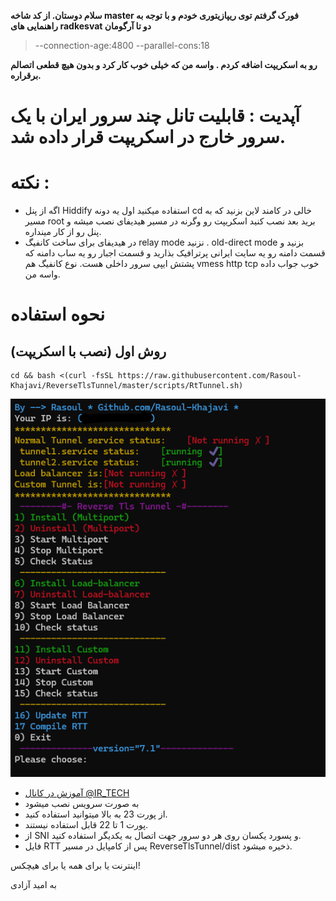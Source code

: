 **سلام دوستان.
از کد شاخه master فورک گرفتم توی ریپازیتوری خودم و با توجه به راهنمایی های radkesvat دو تا آرگومان**
> --connection-age:4800
> --parallel-cons:18

**رو به اسکریپت اضافه کردم .
واسه من که خیلی خوب کار کرد و بدون هیچ قطعی اتصالم برقراره.**


 # آپدیت : قابلیت تانل چند سرور ایران با یک سرور خارج در اسکریپت قرار داده شد.

# نکته :
- اگه از پنل Hiddify استفاده میکنید اول یه دونه cd خالی در کامند لاین بزنید که به مسیر root برید بعد نصب کنید اسکریپت رو وگرنه در مسیر هیدیفای نصب میشه و پنل رو از کار مینداره.
- در هیدیفای برای ساخت کانفیگ relay mode نزنید . old-direct mode بزنید و قسمت دامنه رو یه سایت ایرانی پرترافیک بذارید و قسمت اجبار رو یه ساب دامنه که پشتش ایپی سرور داخلی هست. نوع کانفیگ هم vmess http tcp خوب جواب داده واسه من.

# نحوه استفاده 

 ## روش اول (نصب با اسکریپت)
 
 ```
 cd && bash <(curl -fsSL https://raw.githubusercontent.com/Rasoul-Khajavi/ReverseTlsTunnel/master/scripts/RtTunnel.sh)
 ```
 
 ![1](https://raw.githubusercontent.com/Rasoul-Khajavi/ReverseTlsTunnel/master/RTT.png)
 
 - [آموزش در کانال @IR_TECH](https://youtube.com/watch?v=1mj1fhA2X6s)
- به صورت سرویس نصب میشود 
- از پورت 23 به بالا میتوانید استفاده کنید. 
- پورت 1 تا 22 قابل استفاده نیستند. 
- از SNI و پسورد یکسان روی هر دو سرور جهت اتصال به یکدیگر استفاده کنید.
- فایل RTT پس از کامپایل در مسیر ReverseTlsTunnel/dist ذخیره میشود.
 

اینترنت یا برای همه یا برای هیچکس!

به امید آزادی

